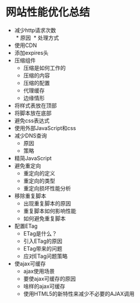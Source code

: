 网站性能优化总结
=========
* 减少http请求次数<br/>
  * 原因
  * 处理方式
* 使用CDN
* 添加expires头
* 压缩组件
  * 压缩是如何工作的
  * 压缩的内容
  * 压缩的配置
  * 代理缓存
  * 边缘情形
* 将样式表放在顶部
* 将脚本放在底部
* 避免css表达式
* 使用外部JavaScript和css
* 减少DNS查询
  * 原因
  * 策略
* 精简JavaScript
* 避免重定向
  * 重定向的定义
  * 重定向的类型
  * 重定向损坏性能分析
* 移除重复脚本
  * 出现重复脚本的原因
  * 重复脚本如何影响性能
  * 如何避免重复脚本
* 配置ETag
  * ETag是什么？
  * 引入ETag的原因
  * ETag带来的问题
  * 应对ETag问题策略
* 使ajax可缓存
  * ajax使用场景
  * 要使ajax可缓存的原因
  * 啥样的ajax可缓存
  * 使用HTML5的新特性来减少不必要的AJAX调用
